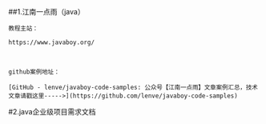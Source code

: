 ##1.江南一点雨（java）

```
教程主站：

https://www.javaboy.org/



github案例地址：

[GitHub - lenve/javaboy-code-samples: 公众号【江南一点雨】文章案例汇总，技术文章请戳这里----->](https://github.com/lenve/javaboy-code-samples)

```



#2.java企业级项目需求文档

```

```








